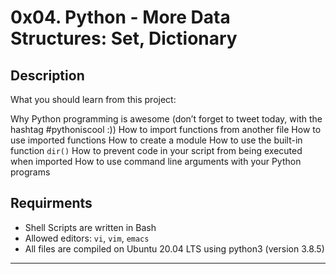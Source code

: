 # 0x04. Python - More Data Structures: Set, Dictionary

## Description
What you should learn from this project:

Why Python programming is awesome (don’t forget to tweet today, with the hashtag #pythoniscool :))
How to import functions from another file
How to use imported functions
How to create a module
How to use the built-in function `dir()`
How to prevent code in your script from being executed when imported
How to use command line arguments with your Python programs

## Requirments
* Shell Scripts are written in Bash
* Allowed editors: `vi`, `vim`, `emacs`
* All files are compiled on Ubuntu 20.04 LTS using python3 (version 3.8.5)

---
